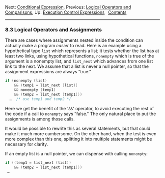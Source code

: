 Next: [Conditional Expression](Conditional-Expression.md), Previous:
[Logical Operators and Comparisons](Logicals-and-Comparison.md), Up:
[Execution Control Expressions](Execution-Control-Expressions.md)  
[Contents](index.md#SEC_Contents "Table of contents")  

------------------------------------------------------------------------


### 8.3 Logical Operators and Assignments 

There are cases where assignments nested inside the condition can
actually make a program *easier* to read. Here is an example using a
hypothetical type `list` which represents a list; it tests whether the
list has at least two links, using hypothetical functions, `nonempty`
which is true of the argument is a nonempty list, and `list_next` which
advances from one list link to the next. We assume that a list is never
a null pointer, so that the assignment expressions are always "true."

``` C
if (nonempty (list)
    && (temp1 = list_next (list))
    && nonempty (temp1)
    && (temp2 = list_next (temp1)))
  …  /* use temp1 and temp2 */
```

Here we get the benefit of the '`&&`' operator, to avoid
executing the rest of the code if a call to `nonempty` says "false." The
only natural place to put the assignments is among those calls.

It would be possible to rewrite this as several statements, but that
could make it much more cumbersome. On the other hand, when the test is
even more complex than this one, splitting it into multiple statements
might be necessary for clarity.

If an empty list is a null pointer, we can dispense with calling
`nonempty`:

``` C
if ((temp1 = list_next (list))
    && (temp2 = list_next (temp1)))
 …
```
